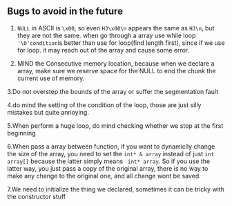 Bugs to avoid in the future
---

1. `NULL` in ASCII is `\x00`, so even `HJ\x00\n` appears the same as `HJ\n`, but they are not the same.
when go through a array use while loop `'\0'condition`is better than use for loop(find length first), since if we use for loop. it may reach out of the array
and cause some error.

2. MIND the Consecutive memory location, because when we declare a array, make sure we reserve space for the NULL to end the chunk the current
use of memory.

3.Do not overstep the bounds of the array or suffer the segmentation fault 

4.do mind the setting of the condition of the loop, those are just silly mistakes but quite annoying.

5.When perform a huge loop, do mind checking whether we stop at the first beginning

6.When pass a array between function, if you want to dynamiclly change the size of the array, you need to set the `int* & array` instead of just `int array[]` because the latter simply means ` int* array`. So if you use the latter way, you just pass a copy of the original array, there is no way to make any change to the original one, and all change wont be saved.


7.We need to initialize the thing we declared, sometimes it can be tricky with the constructor stuff
